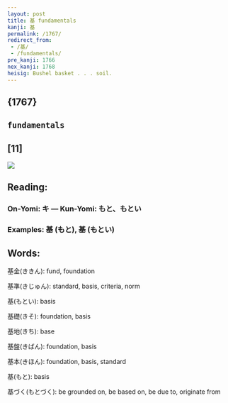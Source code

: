 ```yaml
---
layout: post
title: 基 fundamentals
kanji: 基
permalink: /1767/
redirect_from:
 - /基/
 - /fundamentals/
pre_kanji: 1766
nex_kanji: 1768
heisig: Bushel basket . . . soil.
---
```


## {1767}

## `fundamentals`

## [11]

<div class="stroke"><img src="E59FBA.png" /></div>

## Reading:

### On-Yomi: キ &mdash; Kun-Yomi: もと、もとい

### Examples: 基 (もと), 基 (もとい)

## Words:

基金(ききん): fund, foundation

基準(きじゅん): standard, basis, criteria, norm

基(もとい): basis

基礎(きそ): foundation, basis

基地(きち): base

基盤(きばん): foundation, basis

基本(きほん): foundation, basis, standard

基(もと): basis

基づく(もとづく): be grounded on, be based on, be due to, originate from
